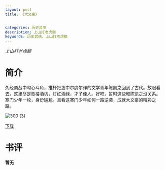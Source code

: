 ```yaml
---
layout: post
title: 《大文豪》


categories: 历史武侠
description: 上山打老虎额
keywords: 历史武侠，上山打老虎额
---
```


*上山打老虎额*

# 简介

久经商战中勾心斗角，推杯把盏中尔虞尔诈的文学青年陈凯之回到了古代。放眼看去，这里尽是歌楼酒坊，灯红酒绿，才子佳人。好吧，暂时这些和陈凯之没关系。寒门少年一枚，身份尴尬。且看这寒门少年如何一路逆袭，成就大文豪的精彩之路。

![300 (3)](http://tva1.sinaimg.cn/large/008dGP0Fgy1gu0gpqyfnnj308c0b4gm9.jpg)

[下载](https://link.jscdn.cn/1drv/aHR0cHM6Ly8xZHJ2Lm1zL3QvcyFBaGU2R2dNWmVFb2poUmRxMjJ5QmFSSVhDdk9fP2U9N0JMZnlV.txt)
# 书评
**暂无**